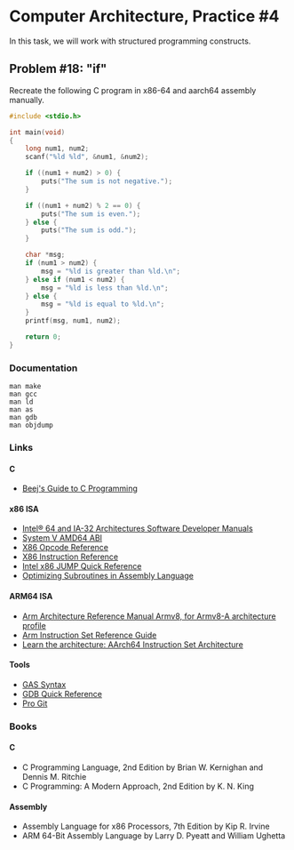 Computer Architecture, Practice #4
==================================

In this task, we will work with structured programming constructs.

## Problem #18: "if"

Recreate the following C program in x86-64 and aarch64 assembly manually.

```C
#include <stdio.h>

int main(void)
{
    long num1, num2;
    scanf("%ld %ld", &num1, &num2);

    if ((num1 + num2) > 0) {
        puts("The sum is not negative.");
    }

    if ((num1 + num2) % 2 == 0) {
        puts("The sum is even.");
    } else {
        puts("The sum is odd.");
    }

    char *msg;
    if (num1 > num2) {
        msg = "%ld is greater than %ld.\n";
    } else if (num1 < num2) {
        msg = "%ld is less than %ld.\n";
    } else {
        msg = "%ld is equal to %ld.\n";
    }
    printf(msg, num1, num2);

    return 0;
}
```

### Documentation

    man make
    man gcc
    man ld
    man as
    man gdb
    man objdump

### Links

#### C

* [Beej's Guide to C Programming](https://beej.us/guide/bgc)

#### x86 ISA

* [Intel® 64 and IA-32 Architectures Software Developer Manuals](https://software.intel.com/en-us/articles/intel-sdm)
* [System V AMD64 ABI](https://software.intel.com/sites/default/files/article/402129/mpx-linux64-abi.pdf)
* [X86 Opcode Reference](http://ref.x86asm.net/index.html)
* [X86 Instruction Reference](http://www.felixcloutier.com/x86)
* [Intel x86 JUMP Quick Reference](http://www.unixwiz.net/techtips/x86-jumps.html)
* [Optimizing Subroutines in Assembly Language](http://www.agner.org/optimize/optimizing_assembly.pdf)

#### ARM64 ISA

* [Arm Architecture Reference Manual Armv8, for Armv8-A architecture profile](https://developer.arm.com/documentation/ddi0487/latest)
* [Arm Instruction Set Reference Guide](https://developer.arm.com/documentation/100076/0100/a64-instruction-set-reference)
* [Learn the architecture: AArch64 Instruction Set Architecture](https://developer.arm.com/documentation/102374/0101)

#### Tools

* [GAS Syntax](https://en.wikibooks.org/wiki/X86_Assembly/GAS_Syntax)
* [GDB Quick Reference](https://users.ece.utexas.edu/~adnan/gdb-refcard.pdf)
* [Pro Git](https://git-scm.com/book/en/v2)

### Books

#### C

* C Programming Language, 2nd Edition by Brian W. Kernighan and Dennis M. Ritchie
* C Programming: A Modern Approach, 2nd Edition by K. N. King

#### Assembly

* Assembly Language for x86 Processors, 7th Edition by Kip R. Irvine
* ARM 64-Bit Assembly Language by Larry D. Pyeatt and William Ughetta
